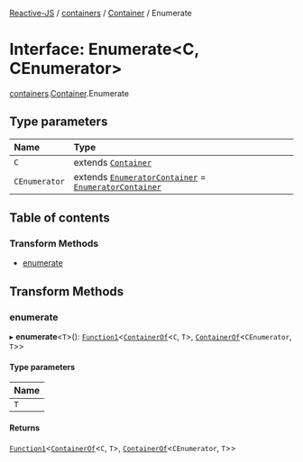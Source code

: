 [Reactive-JS](../README.md) / [containers](../modules/containers.md) / [Container](../modules/containers.Container.md) / Enumerate

# Interface: Enumerate<C, CEnumerator\>

[containers](../modules/containers.md).[Container](../modules/containers.Container.md).Enumerate

## Type parameters

| Name | Type |
| :------ | :------ |
| `C` | extends [`Container`](containers.Container-1.md) |
| `CEnumerator` | extends [`EnumeratorContainer`](containers.EnumeratorContainer.md) = [`EnumeratorContainer`](containers.EnumeratorContainer.md) |

## Table of contents

### Transform Methods

- [enumerate](containers.Container.Enumerate.md#enumerate)

## Transform Methods

### enumerate

▸ **enumerate**<`T`\>(): [`Function1`](../modules/functions.md#function1)<[`ContainerOf`](../modules/containers.md#containerof)<`C`, `T`\>, [`ContainerOf`](../modules/containers.md#containerof)<`CEnumerator`, `T`\>\>

#### Type parameters

| Name |
| :------ |
| `T` |

#### Returns

[`Function1`](../modules/functions.md#function1)<[`ContainerOf`](../modules/containers.md#containerof)<`C`, `T`\>, [`ContainerOf`](../modules/containers.md#containerof)<`CEnumerator`, `T`\>\>
